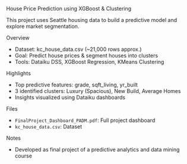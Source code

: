 House Price Prediction using XGBoost & Clustering

This project uses Seattle housing data to build a predictive model and explore market segmentation.

Overview
- Dataset: kc_house_data.csv (~21,000 rows approx.)
- Goal: Predict house prices & segment houses into clusters
- Tools: Dataiku DSS, XGBoost Regression, KMeans Clustering

Highlights
- Top predictive features: grade, sqft_living, yr_built
- 3 identified clusters: Luxury (Spacious), New Build, Average Homes
- Insights visualized using Dataiku dashboards

Files
- `FinalProject_Dashboard_PADM.pdf`: Full project dashboard
- `kc_house_data.csv`: Dataset

Notes
- Developed as final project of a predictive analytics and data mining course
